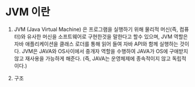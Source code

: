 # JVM 이란
1. JVM (Java Virtual Machine) 은  프로그램을 실행하기 위해 물리적 머신(즉, 컴퓨터)와 유사한 머신을 소프트웨어로 구현한것을 말한다고 할수 있으며,
JVM 역할은 자바 애플리케이션을 클래스 로더를 통해 읽어 들여 자바 API와 함께 실행하는 것이다.
JVM은 JAVA와 OS사이에서 중개자 역할을 수행하여 JAVA가 OS에 구애받지 않고 재사용을 가능하게 해준다. (즉, JAVA는 운영체제에 종속적이지 않고 독립적이다.)

2. 구조
